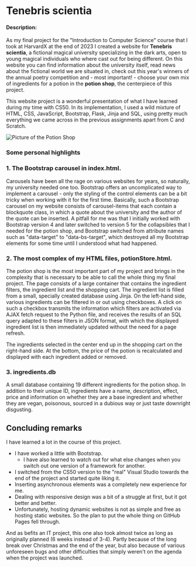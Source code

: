 # Tenebris scientia
#### Description:
As my final project for the "Introduction to Computer Science" course that I took at HarvardX at the end of 2023 I created a website for **Tenebris scientia**, a fictional magical university specializing in the dark arts, open to young magical individuals who where cast out for being different. On this website you can find information about the university itself, read news about the fictional world we are situated in, check out this year's winners of the annual poetry competition and - most important! - choose your own mix of ingredients for a potion in the **potion shop**, the centerpiece of this project.

This website project is a wonderful presentation of what I have learned during my time with CS50. In its implementation, I used a wild mixture of HTML, CSS, JavaScript, Bootstrap, Flask, Jinja and SQL, using pretty much everything we came across in the previous assignments apart from C and Scratch.

![Picture of the Potion Shop](https://github.com/gjlead/Tenebris-Scientia/blob/master/readme-pic/Potion-Shop.jpg)

### Some personal highlights

### 1. The Bootstrap carousel in index.html.

Carousels have been all the rage on various websites for years, so naturally, my university needed one too. Bootstrap offers an uncomplicated way to implement a carousel - only the styling of the control elements can be a bit tricky when working with it for the first time. Basically, such a Bootstrap carousel on my website consists of carousel-items that each contain a blockquote class, in which a quote about the university and the author of the quote can be inserted. A pitfall for me was that I initially worked with Bootstrap version 4 and later switched to version 5 for the collapsibles that I needed for the potion shop, and Bootstrap switched from attribute names such as "data-target" to "data-bs-target", which destroyed all my Bootstrap elements for some time until I understood what had happened.

### 2. The most complex of my HTML files, potionStore.html.

The potion shop is the most important part of my project and brings in the complexity that is necessary to be able to call the whole thing my final project. The page consists of a large container that contains the ingredient filters, the ingredient list and the shopping cart. The ingredient list is filled from a small, specially created database using Jinja. On the left-hand side, various ingredients can be filtered in or out using checkboxes. A click on such a checkbox transmits the information which filters are activated via AJAX fetch request to the Python file, and receives the results of an SQL query adapted to these filters in JSON format, with which the displayed ingredient list is then immediately updated without the need for a page refresh.

The ingredients selected in the center end up in the shopping cart on the right-hand side. At the bottom, the price of the potion is recalculated and displayed with each ingredient added or removed.

### 3. ingredients.db
A small database containing 19 different ingredients for the potion shop. In addition to their unique ID, ingredients have a name, description, effect, price and information on whether they are a base ingredient and whether they are vegan, poisonous, sourced in a dubious way or just taste downright disgusting.

## Concluding remarks
I have learned a lot in the course of this project.
- I have worked a little with Bootstrap.
    - I have also learned to watch out for what else changes when you switch out one version of a framework for another.
- I switched from the CS50 version to the "real" Visual Studio towards the end of the project and started quite liking it.
- Inserting asynchronous elements was a completely new experience for me.
- Dealing with responsive design was a bit of a struggle at first, but it got better and better.
- Unfortunately, hosting dynamic websites is not as simple and free as hosting static websites. So the plan to put the whole thing on GitHub Pages fell through.

And as befits an IT project, this one also took almost twice as long as originally planned (6 weeks instead of 3-4). Partly because of the long break over Christmas and the end of the year, but also because of various unforeseen bugs and other difficulties that simply weren't on the agenda when the project was launched.
